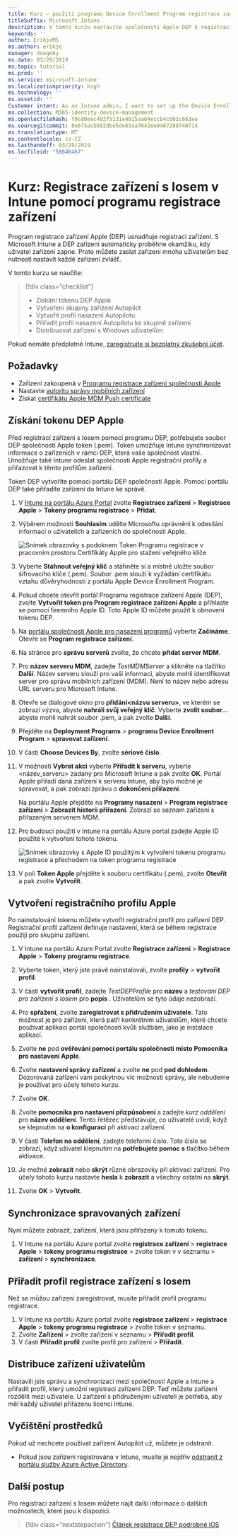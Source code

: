 ```yaml
---
title: Kurz – použití programu Device Enrollment Program registrace zařízení s Iosem v Intune
titleSuffix: Microsoft Intune
description: V tomto kurzu nastavíte společnosti Apple DEP k registraci zařízení s Iosem v Intune.
keywords: ''
author: ErikjeMS
ms.author: erikje
manager: dougeby
ms.date: 03/29/2019
ms.topic: tutorial
ms.prod: ''
ms.service: microsoft-intune
ms.localizationpriority: high
ms.technology: ''
ms.assetid: ''
Customer intent: As an Intune admin, I want to set up the Device Enrollment Program so that users can automatically enroll in Intune.
ms.collection: M365-identity-device-management
ms.openlocfilehash: f9cd0eec492f5131e4015aa64eccb4c081c663ee
ms.sourcegitcommit: 8e6f4acb592dbe5de63aa7642ee9487288740714
ms.translationtype: MT
ms.contentlocale: cs-CZ
ms.lasthandoff: 03/29/2019
ms.locfileid: "58646467"
---
```

# <a name="tutorial-use-the-device-enrollment-program-to-enroll-ios-devices-in-intune"></a>Kurz: Registrace zařízení s Iosem v Intune pomocí programu registrace zařízení
Program registrace zařízení Apple (DEP) usnadňuje registraci zařízení. S Microsoft Intune a DEP zařízení automaticky proběhne okamžiku, kdy uživatel zařízení zapne. Proto můžete zaslat zařízení mnoha uživatelům bez nutnosti nastavit každé zařízení zvlášť. 

V tomto kurzu se naučíte:
> [!div class="checklist"]
> * Získání tokenu DEP Apple
> * Vytvoření skupiny zařízení Autopilot
> * Vytvořit profil nasazení Autopilotu
> * Přiřadit profil nasazení Autopilotu ke skupině zařízení
> * Distribuovat zařízení s Windows uživatelům

Pokud nemáte předplatné Intune, [zaregistrujte si bezplatný zkušební účet](free-trial-sign-up.md).

## <a name="prerequisites"></a>Požadavky
- Zařízení zakoupená v [Programu registrace zařízení společnosti Apple](http://deploy.apple.com)
- Nastavte [autoritu správy mobilních zařízení](mdm-authority-set.md)
- Získat [certifikátu Apple MDM Push certificate](apple-mdm-push-certificate-get.md)

## <a name="get-an-apple-dep-token"></a>Získání tokenu DEP Apple
Před registrací zařízení s Iosem pomocí programu DEP, potřebujete soubor DEP společnosti Apple token (.pem). Token umožňuje Intune synchronizovat informace o zařízeních v rámci DEP, která vaše společnost vlastní. Umožňuje také Intune odeslat společnosti Apple registrační profily a přiřazovat k těmto profilům zařízení.

Token DEP vytvoříte pomocí portálu DEP společnosti Apple. Pomocí portálu DEP také přiřadíte zařízení do Intune ke správě.

1. V [Intune na portálu Azure Portal](https://aka.ms/intuneportal) zvolte **Registrace zařízení** > **Registrace Apple** > **Tokeny programu registrace** > **Přidat**.

2. Výběrem možnosti **Souhlasím** udělte Microsoftu oprávnění k odesílání informací o uživatelích a zařízeních do společnosti Apple.

   ![Snímek obrazovky s podoknem Token Programu registrace v pracovním prostoru Certifikáty Apple pro stažení veřejného klíče](./media/device-enrollment-program-enroll-ios-newui/add-enrollment-program-token-pane.png)

3. Vyberte **Stáhnout veřejný klíč** a stáhněte si a místně uložte soubor šifrovacího klíče (.pem). Soubor .pem slouží k vyžádání certifikátu vztahu důvěryhodnosti z portálu Apple Device Enrollment Program.

4. Pokud chcete otevřít portál Programu registrace zařízení Apple (DEP), zvolte **Vytvořit token pro Program registrace zařízení Apple** a přihlaste se pomocí firemního Apple ID. Toto Apple ID můžete použít k obnovení tokenu DEP.

5.  Na [portálu společnosti Apple pro nasazení programů](https://deploy.apple.com) vyberte **Začínáme**. Otevře se **Program registrace zařízení**.

4. Na stránce pro **správu serverů** zvolte, že chcete **přidat server MDM**.

5. Pro **název serveru MDM**, zadejte *TestMDMServer* a klikněte na tlačítko **Další**. Název serveru slouží pro vaši informaci, abyste mohli identifikovat server pro správu mobilních zařízení (MDM). Není to název nebo adresu URL serveru pro Microsoft Intune.

6. Otevře se dialogové okno pro **přidání&lt;názvu serveru&gt;**, ve kterém se zobrazí výzva, abyste **nahráli svůj veřejný klíč**. Vyberte **zvolit soubor...** abyste mohli nahrát soubor .pem, a pak zvolte **Další**.

6. Přejděte na **Deployment Programs** > **programu Device Enrollment Program** > **spravovat zařízení**.
7. V části **Choose Devices By**, zvolte **sériové číslo**. <!--ask Tiffany about this-->

8. V možnosti **Vybrat akci** vyberte **Přiřadit k serveru**, vyberte &lt;název_serveru&gt; zadaný pro Microsoft Intune a pak zvolte **OK**. Portál Apple přiřadí daná zařízení k serveru Intune, aby bylo možné je spravovat, a pak zobrazí zprávu o **dokončení přiřazení**.

   Na portálu Apple přejděte na **Programy nasazení** &gt; **Program registrace zařízení** &gt; **Zobrazit historii přiřazení**. Zobrazí se seznam zařízení s přiřazeným serverem MDM.

9. Pro budoucí použití v Intune na portálu Azure portal zadejte Apple ID použité k vytvoření tohoto tokenu.

    ![Snímek obrazovky s Apple ID použitým k vytvoření tokenu programu registrace a přechodem na token programu registrace](./media/device-enrollment-program-enroll-ios/image03.png)

10. V poli **Token Apple** přejděte k souboru certifikátu (.pem), zvolte **Otevřít** a pak zvolte **Vytvořit**. 

## <a name="create-an-apple-enrollment-profile"></a>Vytvoření registračního profilu Apple
Po nainstalování tokenu můžete vytvořit registrační profil pro zařízení DEP. Registrační profil zařízení definuje nastavení, která se během registrace použijí pro skupinu zařízení.

1. V Intune na portálu Azure Portal zvolte **Registrace zařízení** > **Registrace Apple** > **Tokeny programu registrace**.

2. Vyberte token, který jste právě nainstalovali, zvolte **profily** > **vytvořit profil**.

3. V části **vytvořit profil**, zadejte *TestDEPProfile* pro **název** a *testování DEP pro zařízení s Iosem* pro **popis** . Uživatelům se tyto údaje nezobrazí.

4. Pro **spřažení**, zvolte **zaregistrovat s přidružením uživatele**. Tato možnost je pro zařízení, která patří konkrétním uživatelům, které chcete používat aplikaci portál společnosti kvůli službám, jako je instalace aplikací.

5. Zvolte **ne** pod **ověřování pomocí portálu společnosti místo Pomocníka pro nastavení Apple**.

6. Zvolte **nastavení správy zařízení** a zvolte **ne** pod **pod dohledem**. Dozorovaná zařízení vám poskytnou víc možností správy, ale nebudeme je používat pro účely tohoto kurzu.

7. Zvolte **OK**.

8. Zvolte **pomocníka pro nastavení přizpůsobení** a zadejte *kurz oddělení* pro **název oddělení**. Tento řetězec představuje, co uživatelé uvidí, když se klepnutím na **o konfiguraci** při aktivaci zařízení.

9. V části **Telefon na oddělení**, zadejte telefonní číslo. Toto číslo se zobrazí, když uživatel klepnutím na **potřebujete pomoc s** tlačítko během aktivace.

10. Je možné **zobrazit** nebo **skrýt** různé obrazovky při aktivaci zařízení. Pro účely tohoto kurzu nastavte **hesla** k **zobrazit** a všechny ostatní na **skrýt**.

11. Zvolte **OK** > **Vytvořit**.

## <a name="sync-managed-devices"></a>Synchronizace spravovaných zařízení

Nyní můžete zobrazit, zařízení, která jsou přiřazeny k tomuto tokenu.

1. V Intune na portálu Azure portal zvolte **registrace zařízení** > **registrace Apple** > **tokeny programu registrace** > zvolte token v v seznamu > **zařízení** > **synchronizace**.

## <a name="assign-an-enrollment-profile-to-ios-devices"></a>Přiřadit profil registrace zařízení s Iosem

Než se můžou zařízení zaregistrovat, musíte přiřadit profil programu registrace.

1. V Intune na portálu Azure portal zvolte **registrace zařízení** > **registrace Apple** > **tokeny programu registrace** > zvolte token v seznamu.
2. Zvolte **Zařízení** > zvolte zařízení v seznamu > **Přiřadit profil**.
3. V části **Přiřadit profil** zvolte profil pro zařízení > **Přiřadit**.

## <a name="distribute-devices-to-users"></a>Distribuce zařízení uživatelům

Nastavili jste správu a synchronizaci mezi společností Apple a Intune a přiřadit profil, který umožní registraci zařízení DEP. Teď můžete zařízení rozdělit mezi uživatele. U zařízení s přidruženými uživateli je potřeba, aby měl každý uživatel přiřazenu licenci Intune.

## <a name="clean-up-resources"></a>Vyčištění prostředků

Pokud už nechcete používat zařízení Autopilot už, můžete je odstranit.

- Pokud jsou zařízení registrována v Intune, musíte je nejdřív [odstranit z portálu služby Azure Active Directory](devices-wipe.md#delete-devices-from-the-azure-active-directory-portal).

<!--ask tiffany how to do this-->

## <a name="next-steps"></a>Další postup

Pro registraci zařízení s Iosem můžete najít další informace o dalších možnostech, které jsou k dispozici.

> [!div class="nextstepaction"]
> [Článek registrace DEP podrobné iOS](device-enrollment-program-enroll-ios.md)
